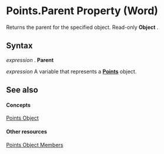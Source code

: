 
# Points.Parent Property (Word)

Returns the parent for the specified object. Read-only  **Object** .


## Syntax

 _expression_ . **Parent**

 _expression_ A variable that represents a **[Points](d0adc45a-7b31-a25e-d96f-f2a098702501.md)** object.


## See also


#### Concepts


[Points Object](d0adc45a-7b31-a25e-d96f-f2a098702501.md)
#### Other resources


[Points Object Members](5d152c8c-1e37-73a9-6717-d297a1c6f9dc.md)
